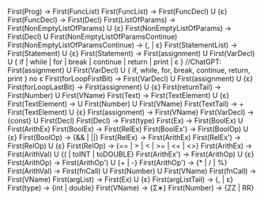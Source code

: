 First(Prog) -> First(FuncList)
First(FuncList) -> First(FuncDecl) U {ε}
First(FuncDecl) -> First(Decl)
First(ListOfParams) -> First(NonEmptyListOfParams) U {ε}
First(NonEmptyListOfParams) -> First(Decl) U First(NonEmptyListOfParamsContinue)
First(NonEmptyListOfParamsContinue) -> {, | ε}
First(StatementList) -> First(Statement) U {ε}
First(Statement) -> First(assignment) U First(VarDecl) U { if | while | for | break | continue | return | print | ε } //ChatGPT: First(assignment) U First(VarDecl) U { if, while, for, break, continue, return, print } no ε
First(forLoopFirstBit) -> First(VarDecl) U First(assignment) U {ε}
First(forLoopLastBit) -> First(assignment) U {ε}
First(returnTail) -> First(Number) U First(VName)
First(Text) -> First(TextElement) U {ε}
First(TextElement) -> <String> U First(Number) U First(VName)
First(TextTail) -> + First(TextElement) U {ε}
First(assignment) -> First(VName)
First(VarDecl) -> {const} U First(Decl)
First(Decl) -> First(type)
First(Ex) -> First(BoolEx) U First(ArithEx)
First(BoolEx) -> First(RelEx)
First(BoolEx') -> First(BoolOp) U {ε}
First(BoolOp) -> {&& | ||}
First(RelEx) -> First(ArithEx)
First(RelEx') -> First(RelOp) U {ε}
First(RelOp) -> {== | > | < | >= | <= | <>}
First(ArithEx) -> First(ArithVal) U {( | toINT | toDOUBLE} 
First(ArithEx') -> First(ArithOp)  U {ε}
First(ArithOp) -> First(ArithOp') U {+ | -} 
First(ArithOp') -> {* | / | %}
First(ArithVal) -> First(fnCall) U First(Number) U First(VName)
First(fnCall) -> First(VName)
First(argList) -> First(Ex) U {ε}
First(argListTail) -> {, | ε}
First(type) -> {int | double}
First(VName) -> {Σ∗}
First(Number) -> {ZZ | RR}